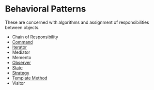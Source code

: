 # Behavioral Patterns

These are concerned with algorithms and assignment of responsibilities between objects.

- Chain of Responsibility
- [Command](./Command%20Pattern.md)
- [Iterator](./Iterator%20Pattern.md)
- Mediator
- Memento
- [Observer](./Observer%20Pattern.md)
- [State](./State%20Pattern.md)
- [Strategy](./Strategy%20Pattern.md)
- [Template Method](./Template%20Pattern.md)
- Visitor